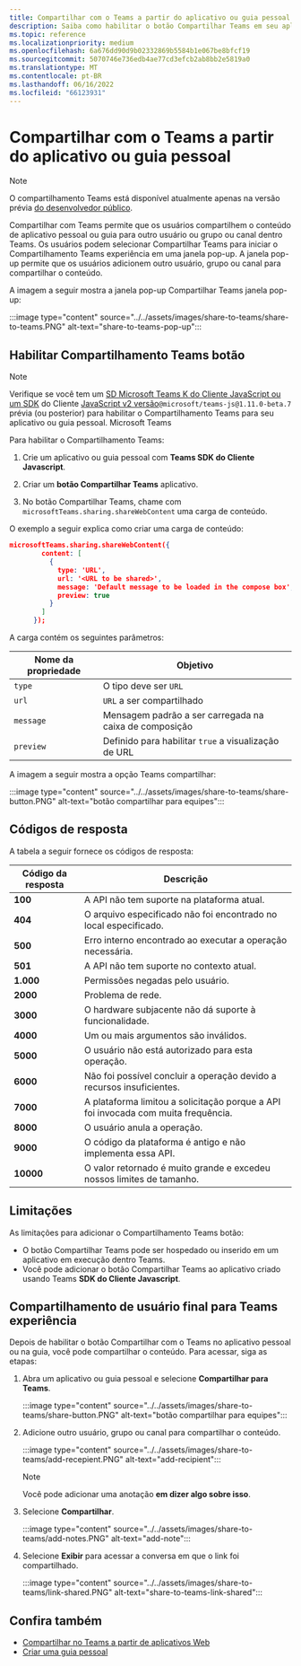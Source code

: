 ```yaml
---
title: Compartilhar com o Teams a partir do aplicativo ou guia pessoal
description: Saiba como habilitar o botão Compartilhar Teams em seu aplicativo pessoal ou guia, limitações e experiência do usuário final.
ms.topic: reference
ms.localizationpriority: medium
ms.openlocfilehash: 6a676dd90d9b02332869b5584b1e067be8bfcf19
ms.sourcegitcommit: 5070746e736edb4ae77cd3efcb2ab8bb2e5819a0
ms.translationtype: MT
ms.contentlocale: pt-BR
ms.lasthandoff: 06/16/2022
ms.locfileid: "66123931"
---
```

# <a name="share-to-teams-from-personal-app-or-tab"></a>Compartilhar com o Teams a partir do aplicativo ou guia pessoal

> [!NOTE]
> O compartilhamento Teams está disponível atualmente apenas na versão prévia [do desenvolvedor público](../../resources/dev-preview/developer-preview-intro.md).

Compartilhar com Teams permite que os usuários compartilhem o conteúdo de aplicativo pessoal ou guia para outro usuário ou grupo ou canal dentro Teams. Os usuários podem selecionar Compartilhar Teams para iniciar o Compartilhamento Teams experiência em uma janela pop-up. A janela pop-up permite que os usuários adicionem outro usuário, grupo ou canal para compartilhar o conteúdo.

A imagem a seguir mostra a janela pop-up Compartilhar Teams janela pop-up:

:::image type="content" source="../../assets/images/share-to-teams/share-to-teams.PNG" alt-text="share-to-teams-pop-up":::

## <a name="enable-share-to-teams-button"></a>Habilitar Compartilhamento Teams botão

> [!NOTE]
> Verifique se você tem um [SD Microsoft Teams K do Cliente JavaScript ou um SDK](../../tabs/how-to/using-teams-client-sdk.md) do Cliente [JavaScript v2 versão](../../tabs/how-to/using-teams-client-sdk.md)`@microsoft/teams-js@1.11.0-beta.7` prévia (ou posterior) para habilitar o Compartilhamento Teams para seu aplicativo ou guia pessoal. Microsoft Teams

Para habilitar o Compartilhamento Teams:

1. Crie um aplicativo ou guia pessoal com **Teams SDK do Cliente Javascript**.

2. Criar um **botão Compartilhar Teams** aplicativo.

3. No botão Compartilhar Teams, chame com `microsoftTeams.sharing.shareWebContent` uma carga de conteúdo.

O exemplo a seguir explica como criar uma carga de conteúdo:

```json
microsoftTeams.sharing.shareWebContent({
        content: [
          {
            type: 'URL',
            url: '<URL to be shared>',
            message: 'Default message to be loaded in the compose box',
            preview: true
          }
        ]
      });
```

A carga contém os seguintes parâmetros:

| Nome da propriedade | Objetivo |
|---|---|
| `type` | O tipo deve ser `URL` |
| `url` | `URL` a ser compartilhado |
|`message`| Mensagem padrão a ser carregada na caixa de composição |
| `preview` | Definido para habilitar `true` a visualização de URL |

A imagem a seguir mostra a opção Teams compartilhar:

:::image type="content" source="../../assets/images/share-to-teams/share-button.PNG" alt-text="botão compartilhar para equipes":::

## <a name="response-codes"></a>Códigos de resposta

A tabela a seguir fornece os códigos de resposta:

|Código da resposta|Descrição|
|---|---|
| **100** | A API não tem suporte na plataforma atual. |
| **404** | O arquivo especificado não foi encontrado no local especificado. |
| **500** | Erro interno encontrado ao executar a operação necessária. |
| **501** | A API não tem suporte no contexto atual. |
| **1.000** | Permissões negadas pelo usuário. |
| **2000** | Problema de rede. |
| **3000** | O hardware subjacente não dá suporte à funcionalidade. |
| **4000** | Um ou mais argumentos são inválidos. |
| **5000** | O usuário não está autorizado para esta operação. |
| **6000** | Não foi possível concluir a operação devido a recursos insuficientes. |
| **7000** | A plataforma limitou a solicitação porque a API foi invocada com muita frequência. |
| **8000** | O usuário anula a operação. |
| **9000** | O código da plataforma é antigo e não implementa essa API. |
| **10000** | O valor retornado é muito grande e excedeu nossos limites de tamanho. |

## <a name="limitations"></a>Limitações

As limitações para adicionar o Compartilhamento Teams botão:

* O botão Compartilhar Teams pode ser hospedado ou inserido em um aplicativo em execução dentro Teams.
* Você pode adicionar o botão Compartilhar Teams ao aplicativo criado usando Teams **SDK do Cliente Javascript**.

## <a name="end-user-share-to-teams-experience"></a>Compartilhamento de usuário final para Teams experiência

Depois de habilitar o botão Compartilhar com o Teams no aplicativo pessoal ou na guia, você pode compartilhar o conteúdo. Para acessar, siga as etapas:

1. Abra um aplicativo ou guia pessoal e selecione **Compartilhar para Teams**.

    :::image type="content" source="../../assets/images/share-to-teams/share-button.PNG" alt-text="botão compartilhar para equipes":::

2. Adicione outro usuário, grupo ou canal para compartilhar o conteúdo.

    :::image type="content" source="../../assets/images/share-to-teams/add-recepient.PNG" alt-text="add-recipient":::

    > [!NOTE]
    > Você pode adicionar uma anotação **em dizer algo sobre isso**.

3. Selecione **Compartilhar**.

   :::image type="content" source="../../assets/images/share-to-teams/add-notes.PNG" alt-text="add-note":::

4. Selecione **Exibir** para acessar a conversa em que o link foi compartilhado.

   :::image type="content" source="../../assets/images/share-to-teams/link-shared.PNG" alt-text="share-to-teams-link-shared":::

## <a name="see-also"></a>Confira também

* [Compartilhar no Teams a partir de aplicativos Web](share-to-teams-from-web-apps.md)
* [Criar uma guia pessoal](../../tabs/how-to/create-personal-tab.md)
